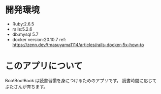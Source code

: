 # 開発環境

- Ruby:2.6.5
- rails:5.2.6
- db:mysql 5.7
- docker version:20.10.7
  ref: https://zenn.dev/tmasuyama1114/articles/rails-docker-5x-how-to

# このアプリについて

Boo!Boo!Book は読書習慣を身につけるためのアプリです。
読書時間に応じてぶたさんが育ちます。
